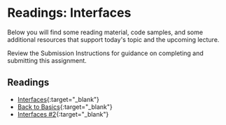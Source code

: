 # Readings: Interfaces

Below you will find some reading material, code samples, and some additional resources that support today's topic and the upcoming lecture.

Review the Submission Instructions for guidance on completing and submitting this assignment.

## Readings

- [Interfaces](https://docs.microsoft.com/en-us/dotnet/csharp/programming-guide/interfaces/){:target="_blank"}
- [Back to Basics](https://simpleprogrammer.com/back-to-basics-what-is-an-interface/){:target="_blank"}
- [Interfaces #2](https://docs.microsoft.com/en-us/dotnet/csharp/language-reference/keywords/interface){:target="_blank"}
